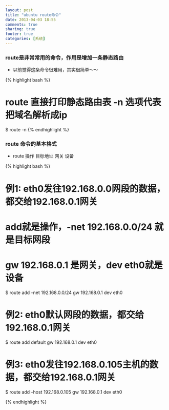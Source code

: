 ```yaml
---
layout: post
title: "ubuntu route命令"
date: 2013-04-03 18:55
comments: true
sharing: true
footer: true
categories: [系统]
---
```




### route是非常常用的命令，作用是增加一条静态路由

+ 以前觉得这条命令很难用，其实很简单～～

{% highlight bash %}
# route 直接打印静态路由表 -n 选项代表把域名解析成ip
$ route -n
{% endhighlight %}

### route 命令的基本格式

+ route 操作 目标地址 网关 设备 

{% highlight bash %}
# 例1: eth0发往192.168.0.0网段的数据，都交给192.168.0.1网关
# add就是操作，-net 192.168.0.0/24 就是目标网段
# gw 192.168.0.1 是网关，dev eth0就是设备
$ route add -net 192.168.0.0/24 gw 192.168.0.1 dev eth0

# 例2: eth0默认网段的数据，都交给192.168.0.1网关
$ route add default gw 192.168.0.1 dev eth0

# 例3: eth0发往192.168.0.105主机的数据，都交给192.168.0.1网关
$ route add -host 192.168.0.105 gw 192.168.0.1 dev eth0

{% endhighlight %}
